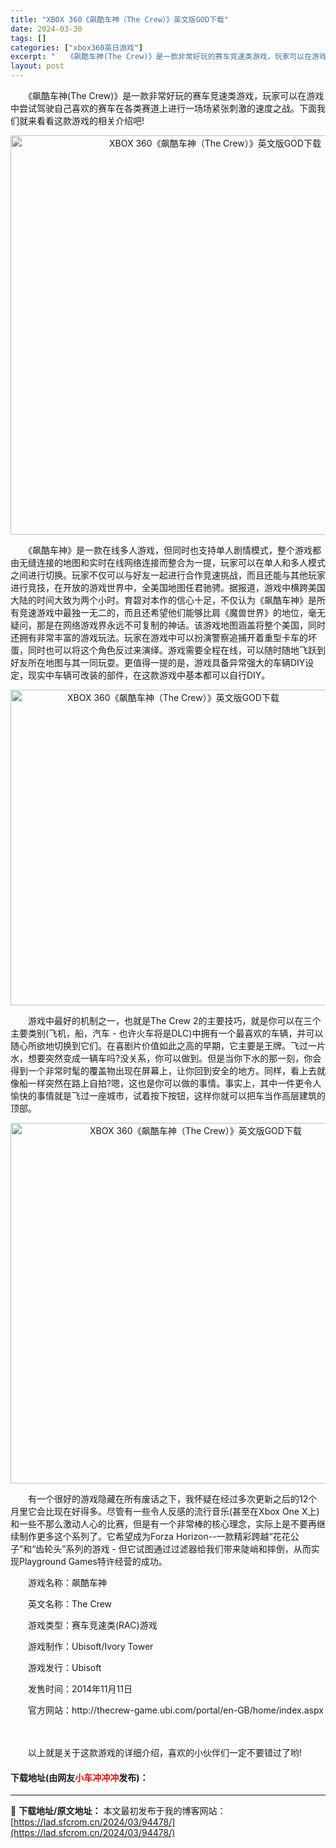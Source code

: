 ```yaml
---
title: "XBOX 360《飙酷车神（The Crew）》英文版GOD下载"
date: 2024-03-30
tags: []
categories: ["xbox360英日游戏"]
excerpt: "　　《飙酷车神(The Crew)》是一款非常好玩的赛车竞速类游戏，玩家可以在游戏中尝试驾驶自己喜欢的赛车在各类赛道上进行一场场紧张刺激的速度之战。下面我们就来看看这款游戏的相关介绍吧! 　　《飙酷车神》是一款在线多人游戏，但同时也支持单人剧情模式，整个游戏都由无缝连接的地图和实时在线网络连接而整合&hellip;"
layout: post
---
```


 <p>　　《飙酷车神(The Crew)》是一款非常好玩的赛车竞速类游戏，玩家可以在游戏中尝试驾驶自己喜欢的赛车在各类赛道上进行一场场紧张刺激的速度之战。下面我们就来看看这款游戏的相关介绍吧!</p> <p align="center"><img align="" border="0" src="https://lad.sfcrom.cn/wp-content/uploads/2024/03/20240330_6607d8833c08e.webp" width="639" alt="XBOX 360《飙酷车神（The Crew）》英文版GOD下载" /></p> <p>　　《飙酷车神》是一款在线多人游戏，但同时也支持单人剧情模式，整个游戏都由无缝连接的地图和实时在线网络连接而整合为一提，玩家可以在单人和多人模式之间进行切换。玩家不仅可以与好友一起进行合作竞速挑战，而且还能与其他玩家进行竞技，在开放的游戏世界中，全美国地图任君驰骋。据报道，游戏中横跨美国大陆的时间大致为两个小时。育碧对本作的信心十足，不仅认为《飙酷车神》是所有竞速游戏中最独一无二的，而且还希望他们能够比肩《魔兽世界》的地位，毫无疑问，那是在网络游戏界永远不可复制的神话。该游戏地图涵盖将整个美国，同时还拥有非常丰富的游戏玩法。玩家在游戏中可以扮演警察追捕开着重型卡车的坏蛋，同时也可以将这个角色反过来演绎。游戏需要全程在线，可以随时随地飞跃到好友所在地图与其一同玩耍。更值得一提的是，游戏具备异常强大的车辆DIY设定，现实中车辆可改装的部件，在这款游戏中基本都可以自行DIY。</p> <p align="center"><img align="" border="0" src="https://lad.sfcrom.cn/wp-content/uploads/2024/03/20240330_6607d88390ce2.webp" width="505" alt="XBOX 360《飙酷车神（The Crew）》英文版GOD下载" /></p> <p>　　游戏中最好的机制之一，也就是The Crew 2的主要技巧，就是你可以在三个主要类别(飞机，船，汽车 - 也许火车将是DLC)中拥有一个最喜欢的车辆，并可以随心所欲地切换到它们。在喜剧片价值如此之高的早期，它主要是王牌。飞过一片水，想要突然变成一辆车吗?没关系，你可以做到。但是当你下水的那一刻，你会得到一个非常时髦的覆盖物出现在屏幕上，让你回到安全的地方。同样，看上去就像船一样突然在路上自拍?嗯，这也是你可以做的事情。事实上，其中一件更令人愉快的事情就是飞过一座城市，试着按下按钮，这样你就可以把车当作高层建筑的顶部。</p> <p align="center"><img align="" border="0" src="https://lad.sfcrom.cn/wp-content/uploads/2024/03/20240330_6607d883e9ca2.webp" width="577" alt="XBOX 360《飙酷车神（The Crew）》英文版GOD下载" /></p> <p>　　有一个很好的游戏隐藏在所有废话之下，我怀疑在经过多次更新之后的12个月里它会比现在好得多。尽管有一些令人反感的流行音乐(甚至在Xbox One X上)和一些不那么激动人心的比赛，但是有一个非常棒的核心理念，实际上是不要再继续制作更多这个系列了。它希望成为Forza Horizon--一款精彩跨越&ldquo;花花公子&rdquo;和&ldquo;齿轮头&rdquo;系列的游戏 - 但它试图通过过滤器给我们带来陡峭和摔倒，从而实现Playground Games特许经营的成功。</p> <p>　　游戏名称：飙酷车神</p> <p>　　英文名称：The Crew</p> <p>　　游戏类型：赛车竞速类(RAC)游戏</p> <p>　　游戏制作：Ubisoft/Ivory Tower</p> <p>　　游戏发行：Ubisoft</p> <p>　　发售时间：2014年11月11日</p> <p>　　官方网站：http://thecrew-game.ubi.com/portal/en-GB/home/index.aspx</p> <p><strong>　　</strong></p> <p>　　以上就是关于这款游戏的详细介绍，喜欢的小伙伴们一定不要错过了哟!</p> <p><h4>下载地址(由网友<font color="red">小车冲冲冲</font>发布)：</h4></p> 

---
📖 **下载地址/原文地址：** 本文最初发布于我的博客网站：[https://lad.sfcrom.cn/2024/03/94478/](https://lad.sfcrom.cn/2024/03/94478/)
